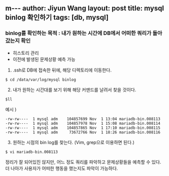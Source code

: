 m---
author: Jiyun Wang
layout: post
title: mysql binlog 확인하기
tags: [db, mysql]
---

### binlog를 확인하는 목적 : 내가 원하는 시간에 DB에서 어떠한 쿼리가 돌아갔는지 확인 
- 히스토리 관리
- 이전에 발생된 문제상황 예측 가능


1)  .ssh로 DB에 접속한 뒤에, 해당 디렉토리에 이동한다.
```
$ cd /data/var/log/mysql binlog
```

2) 내가 원하는 시간대를 보기 위해 해당 커맨드를 날려서 찾을 것이다.
```
$ll
```


예시 ) 
```
-rw-rw----  1 mysql adm    104857699 Nov  1 13:04 mariadb-bin.008113
-rw-rw----  1 mysql adm    104857978 Nov  1 15:08 mariadb-bin.008114
-rw-rw----  1 mysql adm    104857865 Nov  1 17:10 mariadb-bin.008115
-rw-rw----  1 mysql adm     73672766 Nov  1 18:26 mariadb-bin.008116
```

3) 원하는 시점의 bin log를 찾는다. (Vim, grep으로 이용하면 된다.)
```
$ vi mariadb-bin.008113
```


정리가 잘 되어있진 않지만, 어느 정도 쿼리를 파악하고 문제상황들을 예측할 수 있다.
더 나아가 사용자가 어떠한 행동을 했는지도 파악이 가능하다.